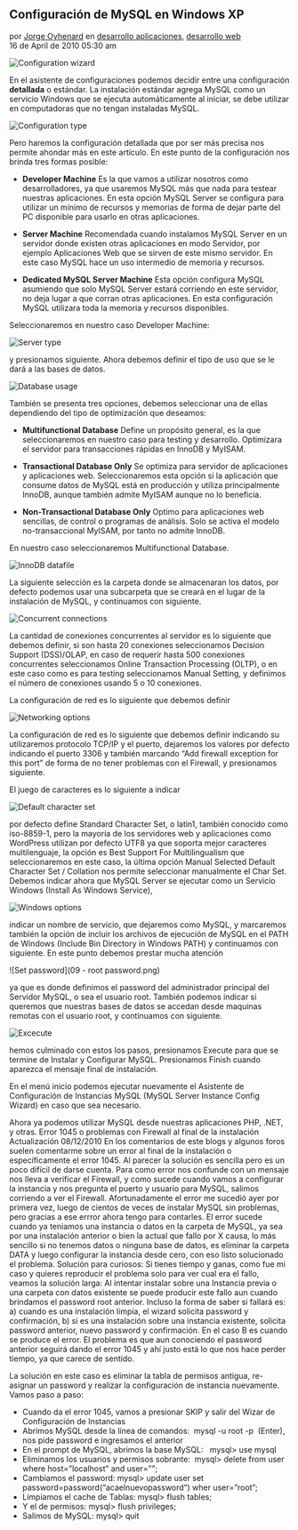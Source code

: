 ## Configuración de MySQL en Windows XP

por [Jorge Oyhenard](http://www.jorgeoyhenard.com/author/elQuique/) en [desarrollo aplicaciones](http://www.jorgeoyhenard.com/articulos/desarrollo-aplicaciones/), [desarrollo web](http://www.jorgeoyhenard.com/articulos/desarollo-web/)<br>
16 de April de 2010 05:30 am

![Configuration wizard](0.png)

En el asistente de configuraciones podemos decidir entre una configuración **detallada** o estándar. La instalación estándar agrega MySQL como un servicio Windows que se ejecuta automáticamente al iniciar, se debe utilizar en computadoras que no tengan instaladas MySQL.

![Configuration type](01.png)

Pero haremos la configuración detallada que por ser más precisa nos permite ahondar más en este artículo. En este punto de la configuración nos brinda tres formas posible:

* **Developer Machine**
Es la que vamos a utilizar nosotros como desarrolladores, ya que usaremos MySQL más que nada para testear nuestras aplicaciones. En esta opción MySQL Server se configura para utilizar un mínimo de recursos y memorias de forma de dejar parte del PC disponible para usarlo en otras aplicaciones.

* **Server Machine**
Recomendada cuando instalamos MySQL Server en un servidor donde existen otras aplicaciones en modo Servidor, por ejemplo Aplicaciones Web que se sirven de este mismo servidor. En este caso MySQL hace un uso intermedio de memoria y recursos.

* **Dedicated MySQL Server Machine**
Esta opción configura MySQL asumiendo que solo MySQL Server estará corriendo en este servidor, no deja lugar a que corran otras aplicaciones. En esta configuración MySQL utilizara toda la memoria y recursos disponibles.

Seleccionaremos en nuestro caso Developer Machine:

![Server type](02.png)

y presionamos siguiente. Ahora debemos definir el tipo de uso que se le dará a las bases de datos.

![Database usage](03.png)

También se presenta tres opciones, debemos seleccionar una de ellas dependiendo del tipo de optimización que deseamos:

* **Multifunctional Database**
Define un propósito general, es la que seleccionaremos en nuestro caso para testing y desarrollo. Optimizara el servidor para transacciones rápidas en InnoDB y MyISAM.
* **Transactional Database Only**
Se optimiza para servidor de aplicaciones y aplicaciones web. Seleccionaremos esta opción si la aplicación que consume datos de MySQL está en producción y utiliza principalmente InnoDB, aunque también admite MyISAM aunque no lo beneficia.

* **Non-Transactional Database Only**
Optimo para aplicaciones web sencillas, de control o programas de análisis. Solo se activa el modelo no-transaccional MyISAM, por tanto no admite InnoDB.

En nuestro caso seleccionaremos Multifunctional Database.

![InnoDB datafile](04.jpg)

La siguiente selección es la carpeta donde se almacenaran los datos, por defecto podemos usar una subcarpeta que se creará en el lugar de la instalación de MySQL, y continuamos con siguiente.

![Concurrent connections](05.png)

La cantidad de conexiones concurrentes al servidor es lo siguiente que debemos definir, si son hasta 20 conexiones seleccionamos Decision Support (DSS)/OLAP, en caso de requerir hasta 500 conexiones concurrentes seleccionamos Online Transaction Processing (OLTP), o en este caso como es para testing seleccionamos Manual Setting, y definimos el número de conexiones usando 5 o 10 conexiones.

La configuración de red es lo siguiente que debemos definir

![Networking options](06.png)

La configuración de red es lo siguiente que debemos definir indicando su utilizaremos protocolo TCP/IP y el puerto, dejaremos los valores por defecto indicando el puerto 3306 y también marcando “Add firewall exception for this port” de forma de no tener problemas con el Firewall, y presionamos siguiente.

El juego de caracteres es lo siguiente a indicar

![Default character set](07.png)

por defecto define Standard Character Set, o latin1, también conocido como iso-8859-1, pero la mayoría de los servidores web y aplicaciones como WordPress utilizan por defecto UTF8 ya que soporta mejor caracteres multilenguaje, la opción es Best Support For Multilingualism que seleccionaremos en este caso, la última opción Manual Selected Default Character Set / Collation nos permite seleccionar manualmente el Char Set.
Debemos indicar ahora que MySQL Server se ejecutar como un Servicio Windows (Install As Windows Service),

![Windows options](08.png)

indicar un nombre de servicio, que dejaremos como MySQL, y marcaremos también la opción de incluir los archivos de ejecución de MySQL en el PATH de Windows (Include Bin Directory in Windows PATH) y continuamos con siguiente.
En este punto debemos prestar mucha atención

![Set password](09 - root password.png)

ya que es donde definimos el password del administrador principal del Servidor MySQL, o sea el usuario root. También podemos indicar si queremos que nuestras bases de datos se accedan desde maquinas remotas con el usuario root, y continuamos con siguiente.

![Excecute](10.png)

hemos culminado con estos los pasos, presionamos Execute para que se termine de Instalar y Configurar MySQL. Presionamos Finish cuando aparezca el mensaje final de instalación.

En el menú inicio podemos ejecutar nuevamente el Asistente de Configuración de Instancias MySQL (MySQL Server Instance Config Wizard) en caso que sea necesario.

Ahora ya podemos utilizar MySQL desde nuestras aplicaciones PHP, .NET, y otras.
Error 1045 o problemas con Firewall al final de la instalación
Actualización 08/12/2010
En los comentarios de este blogs y algunos foros suelen comentarme sobre un error al final de la instalación o específicamente el error 1045. Al parecer la solución es sencilla pero es un poco difícil de darse cuenta.
Para como error nos confunde con un mensaje nos lleva a verificar el Firewall, y como sucede cuando vamos a configurar la instancia y nos pregunta el puerto y usuario para MySQL, salimos corriendo a ver el Firewall.
Afortunadamente el error me sucedió ayer por primera vez, luego de cientos de veces de instalar MySQL sin problemas, pero gracias a ese errror ahora tengo para contarles.
El error sucede cuando ya teniamos una instancia o datos en la carpeta de MySQL, ya sea por una instalación anterior o bien la actual que fallo por X causa, lo más sencillo si no tenemos datos o ninguna base de datos, es eliminar la carpeta DATA y luego configurar la instancia desde cero, con eso listo solucionado el problema.
Solución para curiosos:
Si tienes tiempo y ganas, como fue mi caso y quieres reproducir el problema solo para ver cual era el fallo, veamos la solución larga: Al intentar instalar sobre una Instancia previa o una carpeta con datos existente se puede producir este fallo aun cuando brindamos el password root anterior.
Incluso la forma de saber si fallará es: a) cuando es una instalación limpia, el wizard solicita password y confirmación, b) si es una instalación sobre una instancia existente, solicita password anterior, nuevo password y confirmación. En el caso B es cuando se produce el error.
El problema es que aun conociendo el password anterior seguirá dando el error 1045 y ahí justo está lo que nos hace perder tiempo, ya que carece de sentido.

La solución en este caso es eliminar la tabla de permisos antigua, re-asignar un password y realizar la configuración de instancia nuevamente. Vamos paso a paso:
* Cuando da el error 1045, vamos a presionar SKIP y salir del Wizar de Configuración de Instancias
* Abrimos MySQL desde la línea de comandos:  mysql -u root -p  (Enter), nos pide password e ingresamos el anterior
* En el prompt de MySQL, abrimos la base MySQL:   mysql> use mysql
* Eliminamos los usuarios y permisos sobrante:  mysql> delete from user where host=”localhost” and user=”";
* Cambiamos el password: mysql> update user set password=password(“acaelnuevopassword”) wher user=”root”;
* Limpiamos el cache de Tablas: mysql> flush tables;
* Y el de permisos: mysql> flush privileges;
* Salimos de MySQL: mysql> quit

